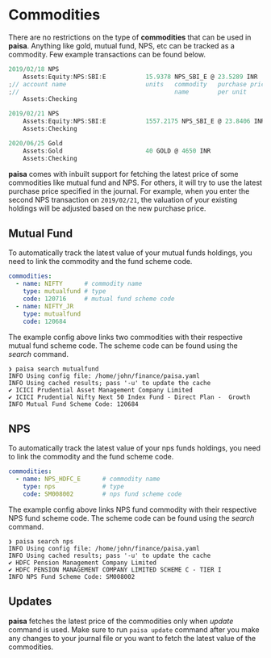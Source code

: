 # Commodities

There are no restrictions on the type of **commodities** that can be
used in **paisa**. Anything like gold, mutual fund, NPS, etc can be
tracked as a commodity. Few example transactions can be found below.

```go
2019/02/18 NPS
    Assets:Equity:NPS:SBI:E           15.9378 NPS_SBI_E @ 23.5289 INR
;// account name                      units   commodity   purchase price
;//                                           name        per unit
    Assets:Checking

2019/02/21 NPS
    Assets:Equity:NPS:SBI:E           1557.2175 NPS_SBI_E @ 23.8406 INR
    Assets:Checking

2020/06/25 Gold
    Assets:Gold                       40 GOLD @ 4650 INR
    Assets:Checking
```

**paisa** comes with inbuilt support for fetching the latest price of
some commodities like mutual fund and NPS. For others, it will try to
use the latest purchase price specified in the journal. For example,
when you enter the second NPS transaction on `2019/02/21`, the
valuation of your existing holdings will be adjusted based on the new
purchase price.

## Mutual Fund

To automatically track the latest value of your mutual funds holdings,
you need to link the commodity and the fund scheme code.

```yaml
commodities:
  - name: NIFTY      # commodity name
    type: mutualfund # type
    code: 120716     # mutual fund scheme code
  - name: NIFTY_JR
    type: mutualfund
    code: 120684
```

The example config above links two commodities with their respective
mutual fund scheme code. The scheme code can be found using the
*search* command.

```shell
❯ paisa search mutualfund
INFO Using config file: /home/john/finance/paisa.yaml
INFO Using cached results; pass '-u' to update the cache
✔ ICICI Prudential Asset Management Company Limited
✔ ICICI Prudential Nifty Next 50 Index Fund - Direct Plan -  Growth
INFO Mutual Fund Scheme Code: 120684
```

## NPS

To automatically track the latest value of your nps funds holdings,
you need to link the commodity and the fund scheme code.

```yaml
commodities:
  - name: NPS_HDFC_E      # commodity name
    type: nps             # type
    code: SM008002        # nps fund scheme code
```

The example config above links NPS fund commodity with their
respective NPS fund scheme code. The scheme code can be found using
the *search* command.

```
❯ paisa search nps
INFO Using config file: /home/john/finance/paisa.yaml
INFO Using cached results; pass '-u' to update the cache
✔ HDFC Pension Management Company Limited
✔ HDFC PENSION MANAGEMENT COMPANY LIMITED SCHEME C - TIER I
INFO NPS Fund Scheme Code: SM008002
```

## Updates

**paisa** fetches the latest price of the commodities only when
*update* command is used. Make sure to run `paisa update` command
after you make any changes to your journal file or you want to fetch
the latest value of the commodities.
